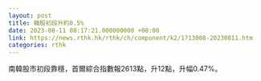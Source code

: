 ```yaml
---
layout: post
title: 韓股初段升約0.5%
date: 2023-08-11 08:17:21.000000000 +08:00
link: https://news.rthk.hk/rthk/ch/component/k2/1713008-20230811.htm
categories: rthk
---
```


南韓股市初段靠穩，首爾綜合指數報2613點，升12點，升幅0.47%。
